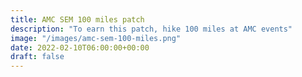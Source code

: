 ```yaml
---
title: AMC SEM 100 miles patch
description: "To earn this patch, hike 100 miles at AMC events"
image: "/images/amc-sem-100-miles.png"
date: 2022-02-10T06:00:00+00:00
draft: false
---
```


